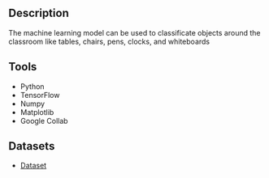 ## Description
The machine learning model can be used to classificate objects around the classroom like tables, chairs, pens, clocks, and whiteboards 

## Tools
- Python
- TensorFlow
- Numpy
- Matplotlib
- Google Collab

## Datasets
- [Dataset](https://drive.google.com/drive/folders/1QyBY_3tsPP-wLDejFyU_A4j4_lIza9nu)
